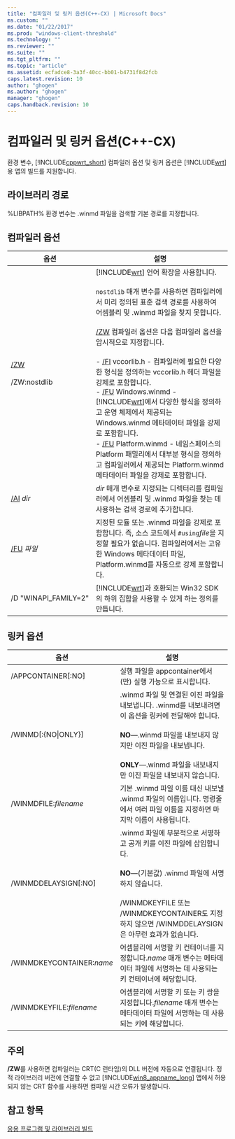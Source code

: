 ```yaml
---
title: "컴파일러 및 링커 옵션(C++-CX) | Microsoft Docs"
ms.custom: ""
ms.date: "01/22/2017"
ms.prod: "windows-client-threshold"
ms.technology: ""
ms.reviewer: ""
ms.suite: ""
ms.tgt_pltfrm: ""
ms.topic: "article"
ms.assetid: ecfadce8-3a3f-40cc-bb01-b4731f8d2fcb
caps.latest.revision: 10
author: "ghogen"
ms.author: "ghogen"
manager: "ghogen"
caps.handback.revision: 10
---
```

# 컴파일러 및 링커 옵션(C++-CX)
환경 변수, [!INCLUDE[cppwrt_short](../cppcx/includes/cppwrt-short-md.md)] 컴파일러 옵션 및 링커 옵션은 [!INCLUDE[wrt](../cppcx/includes/wrt-md.md)]용 앱의 빌드를 지원합니다.  
  
## 라이브러리 경로  
 %LIBPATH% 환경 변수는 .winmd 파일을 검색할 기본 경로를 지정합니다.  
  
## 컴파일러 옵션  
  
|옵션|설명|  
|--------|--------|  
|[\/ZW](../build/reference/zw-windows-runtime-compilation.md)<br /><br /> \/ZW:nostdlib|[!INCLUDE[wrt](../cppcx/includes/wrt-md.md)] 언어 확장을 사용합니다.<br /><br /> `nostdlib` 매개 변수를 사용하면 컴파일러에서 미리 정의된 표준 검색 경로를 사용하여 어셈블리 및 .winmd 파일을 찾지 못합니다.<br /><br /> [\/ZW](../build/reference/zw-windows-runtime-compilation.md) 컴파일러 옵션은 다음 컴파일러 옵션을 암시적으로 지정합니다.<br /><br /> -   [\/FI](../build/reference/fi-name-forced-include-file.md) vccorlib.h \- 컴파일러에 필요한 다양한 형식을 정의하는 vccorlib.h 헤더 파일을 강제로 포함합니다.<br />-   [\/FU](~/build/reference/fu-name-forced-hash-using-file.md) Windows.winmd \- [!INCLUDE[wrt](../cppcx/includes/wrt-md.md)]에서 다양한 형식을 정의하고 운영 체제에서 제공되는 Windows.winmd 메타데이터 파일을 강제로 포함합니다.<br />-   [\/FU](~/build/reference/fu-name-forced-hash-using-file.md) Platform.winmd \- 네임스페이스의 Platform 패밀리에서 대부분 형식을 정의하고 컴파일러에서 제공되는 Platform.winmd 메타데이터 파일을 강제로 포함합니다.|  
|[\/AI](../build/reference/ai-specify-metadata-directories.md) *dir*|*dir* 매개 변수로 지정되는 디렉터리를 컴파일러에서 어셈블리 및 .winmd 파일을 찾는 데 사용하는 검색 경로에 추가합니다.|  
|[\/FU](~/build/reference/fu-name-forced-hash-using-file.md) *파일*|지정된 모듈 또는 .winmd 파일을 강제로 포함합니다. 즉, 소스 코드에서 `#using`*file*을 지정할 필요가 없습니다. 컴파일러에서는 고유한 Windows 메타데이터 파일, Platform.winmd를 자동으로 강제 포함합니다.|  
|\/D "WINAPI\_FAMILY\=2"|[!INCLUDE[wrt](../cppcx/includes/wrt-md.md)]과 호환되는 Win32 SDK의 하위 집합을 사용할 수 있게 하는 정의를 만듭니다.|  
  
## 링커 옵션  
  
|옵션|설명|  
|--------|--------|  
|\/APPCONTAINER\[:NO\]|실행 파일을 appcontainer에서\(만\) 실행 가능으로 표시합니다.|  
|\/WINMD\[:{NO&#124;ONLY}\]|.winmd 파일 및 연결된 이진 파일을 내보냅니다. .winmd를 내보내려면 이 옵션을 링커에 전달해야 합니다.<br /><br /> **NO**—.winmd 파일을 내보내지 않지만 이진 파일을 내보냅니다.<br /><br /> **ONLY**—.winmd 파일을 내보내지만 이진 파일을 내보내지 않습니다.|  
|\/WINMDFILE:*filename*|기본 .winmd 파일 이름 대신 내보낼 .winmd 파일의 이름입니다. 명령줄에서 여러 파일 이름을 지정하면 마지막 이름이 사용됩니다.|  
|\/WINMDDELAYSIGN\[:NO\]|.winmd 파일에 부분적으로 서명하고 공개 키를 이진 파일에 삽입합니다.<br /><br /> **NO**—\(기본값\) .winmd 파일에 서명하지 않습니다.<br /><br /> \/WINMDKEYFILE 또는 \/WINMDKEYCONTAINER도 지정하지 않으면 \/WINMDDELAYSIGN은 아무런 효과가 없습니다.|  
|\/WINMDKEYCONTAINER:*name*|어셈블리에 서명할 키 컨테이너를 지정합니다.*name* 매개 변수는 메타데이터 파일에 서명하는 데 사용되는 키 컨테이너에 해당합니다.|  
|\/WINMDKEYFILE:*filename*|어셈블리에 서명할 키 또는 키 쌍을 지정합니다.*filename* 매개 변수는 메타데이터 파일에 서명하는 데 사용되는 키에 해당합니다.|  
  
## 주의  
 **\/ZW**를 사용하면 컴파일러는 CRT\(C 런타임\)의 DLL 버전에 자동으로 연결됩니다. 정적 라이브러리 버전에 연결할 수 없고 [!INCLUDE[win8_appname_long](../cppcx/includes/win8-appname-long-md.md)] 앱에서 허용되지 않는 CRT 함수를 사용하면 컴파일 시간 오류가 발생합니다.  
  
## 참고 항목  
 [응용 프로그램 및 라이브러리 빌드](../cppcx/building-apps-and-libraries-c-cx.md)
